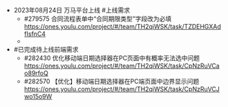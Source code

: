 - 2023年08月24日 万马平台上线 #上线需求
	- #279575 合同流程表单中“合同期限类型”字段改为必填
	  https://ones.youlu.com/project/#/team/TH2qiWSK/task/TZDEHGXAdfIsfnC4
	-
- #已完成待上线前端需求
	- #282430 优化移动端日期选择器在PC页面中有概率无法选中问题
	  https://ones.youlu.com/project/#/team/TH2qiWSK/task/CpNzRuVCao89rfoQ
	- #282570 【优化】移动端日期选择器在PC端页面中边界显示问题
	  https://ones.youlu.com/project/#/team/TH2qiWSK/task/CpNzRuVCJwo15o9W
